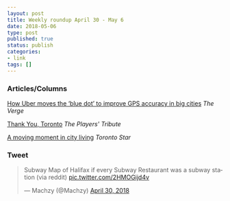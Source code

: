 ```yaml
---
layout: post
title: Weekly roundup April 30 - May 6
date: 2018-05-06
type: post
published: true
status: publish
categories:
- link
tags: []
---
```


### Articles/Columns
[How Uber moves the ‘blue dot’ to improve GPS accuracy in big cities](https://www.theverge.com/2018/4/19/17252680/uber-gps-blind-spot-shadow-maps "How Uber moves the ‘blue dot’ to improve GPS accuracy in big cities. By Andrew J. Hawkins") *The Verge*

[Thank You, Toronto](https://www.theplayerstribune.com/en-us/articles/jose-bautista-braves-blue-jays-thank-you-toronto "Thank You, Toronto. By José Bautista") *The Players' Tribute*

[A moving moment in city living](https://www.thestar.com/opinion/star-columnists/2018/05/04/a-moving-moment-in-city-living.html "A moving moment in city living. By Shawn Micallef") *Toronto Star*

### Tweet
<blockquote class="twitter-tweet" data-lang="en"><p lang="en" dir="ltr">Subway Map of Halifax if every Subway Restaurant was a subway station (via reddit) <a href="https://t.co/2HMOGijd4v">pic.twitter.com/2HMOGijd4v</a></p>&mdash; Machzy (@Machzy) <a href="https://twitter.com/Machzy/status/991065480592003072?ref_src=twsrc%5Etfw">April 30, 2018</a></blockquote> <script async src="https://platform.twitter.com/widgets.js" charset="utf-8"></script> 
